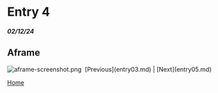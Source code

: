 # Entry 4
##### 02/12/24
## Aframe

<img src="blob:chrome-untrusted://media-app/1df9a666-f969-4a84-9504-5870cd7e8807" alt="aframe-screenshot.png"/>
<img href="tool/aframe-screenshot.png">
[Previous](entry03.md) | [Next](entry05.md)

[Home](../README.md)
